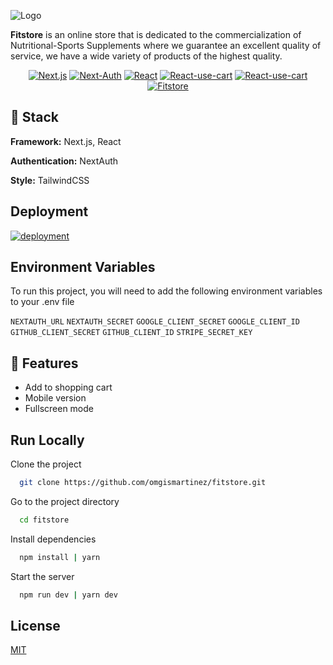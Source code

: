 ![Logo](https://rvkcdmogfcqespfmcfhh.supabase.co/storage/v1/object/sign/images/banner.png?token=eyJhbGciOiJIUzI1NiIsInR5cCI6IkpXVCJ9.eyJ1cmwiOiJpbWFnZXMvYmFubmVyLnBuZyIsImlhdCI6MTY1OTMzODM3OSwiZXhwIjoxOTc0Njk4Mzc5fQ.V0WJg8Nxhpcwo8DDY8241pWdu9XnVZXGdlv9UuBNdrg)

<p align="center">

  **Fitstore** is an online store that is dedicated to the commercialization of Nutritional-Sports Supplements where we guarantee an excellent quality of service, we have a wide variety of products of the highest quality.

</p>

<p align="center">
  <a href="https://github.com/omgismartinez/fitstore">
        <img src="https://img.shields.io/github/package-json/dependency-version/omgismartinez/fitstore/next?style=flat-square&labelColor=fff&color=000"
            alt="Next.js"></a>
  <a href="https://github.com/omgismartinez/fitstore">
        <img src="https://img.shields.io/github/package-json/dependency-version/omgismartinez/fitstore/next-auth?style=flat-square&labelColor=1ac1e6&color=961ed8"
            alt="Next-Auth"></a>
  <a href="https://github.com/omgismartinez/fitstore">
        <img src="https://img.shields.io/github/package-json/dependency-version/omgismartinez/fitstore/react?style=flat-square&labelColor=fff&color=5ed3f3"
            alt="React"></a>
  <a href="https://github.com/omgismartinez/fitstore">
        <img src="https://img.shields.io/github/package-json/dependency-version/omgismartinez/fitstore/react-use-cart?style=flat-square&labelColor=fff&color=100f16"
            alt="React-use-cart"></a>
  <a href="https://github.com/omgismartinez/fitstore">
        <img src="https://img.shields.io/github/package-json/dependency-version/omgismartinez/fitstore/stripe?style=flat-square&labelColor=fff&color=f63850"
            alt="React-use-cart"></a>
  <a href="https://github.com/omgismartinez/fitstore">
        <img src="https://img.shields.io/github/repo-size/omgismartinez/fitstore?style=flat-square&labelColor=100f16&color=4577ea"
            alt="Fitstore"></a>
</p>

## 🚀 Stack

**Framework:** Next.js, React

**Authentication:** NextAuth

**Style:** TailwindCSS

## Deployment

[![deployment](https://img.shields.io/badge/fitstore-000?style=for-the-badge&logo=vercel&logoColor=white)](https://fitstore.vercel.app/)

## Environment Variables

To run this project, you will need to add the following environment variables to your .env file

`NEXTAUTH_URL`
`NEXTAUTH_SECRET`
`GOOGLE_CLIENT_SECRET`
`GOOGLE_CLIENT_ID`
`GITHUB_CLIENT_SECRET`
`GITHUB_CLIENT_ID`
`STRIPE_SECRET_KEY`

## 🌌 Features

- Add to shopping cart
- Mobile version
- Fullscreen mode

## Run Locally

Clone the project

```bash
  git clone https://github.com/omgismartinez/fitstore.git
```

Go to the project directory

```bash
  cd fitstore
```

Install dependencies

```bash
  npm install | yarn
```

Start the server

```bash
  npm run dev | yarn dev
```

## License

[MIT](https://github.com/omgismartinez/fitstore/blob/main/LICENSE)
